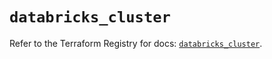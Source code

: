 # `databricks_cluster`

Refer to the Terraform Registry for docs: [`databricks_cluster`](https://registry.terraform.io/providers/databricks/databricks/1.54.0/docs/resources/cluster).
